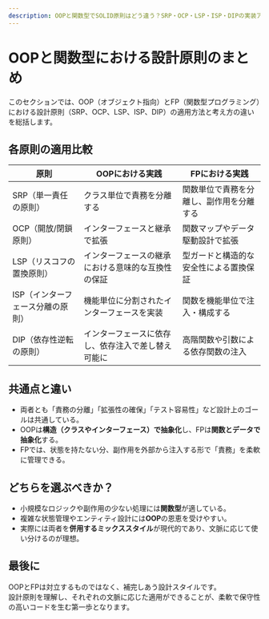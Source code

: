```yaml
---
description: OOPと関数型でSOLID原則はどう違う？SRP・OCP・LSP・ISP・DIPの実装アプローチを比較し、適材適所の設計判断力を養うための総括ガイド。
---
```


# OOPと関数型における設計原則のまとめ

このセクションでは、OOP（オブジェクト指向）とFP（関数型プログラミング）における設計原則（SRP、OCP、LSP、ISP、DIP）の適用方法と考え方の違いを総括します。

## 各原則の適用比較

| 原則 | OOPにおける実践 | FPにおける実践 |
|------|------------------|----------------|
| SRP（単一責任の原則） | クラス単位で責務を分離する | 関数単位で責務を分離し、副作用を分離する |
| OCP（開放/閉鎖原則） | インターフェースと継承で拡張 | 関数マップやデータ駆動設計で拡張 |
| LSP（リスコフの置換原則） | インターフェースの継承における意味的な互換性の保証 | 型ガードと構造的な安全性による置換保証 |
| ISP（インターフェース分離の原則） | 機能単位に分割されたインターフェースを実装 | 関数を機能単位で注入・構成する |
| DIP（依存性逆転の原則） | インターフェースに依存し、依存注入で差し替え可能に | 高階関数や引数による依存関数の注入 |

## 共通点と違い

- 両者とも「責務の分離」「拡張性の確保」「テスト容易性」など設計上のゴールは共通している。
- OOPは**構造（クラスやインターフェース）で抽象化**し、FPは**関数とデータで抽象化**する。
- FPでは、状態を持たない分、副作用を外部から注入する形で「責務」を柔軟に管理できる。

## どちらを選ぶべきか？

- 小規模なロジックや副作用の少ない処理には**関数型**が適している。
- 複雑な状態管理やエンティティ設計には**OOP**の恩恵を受けやすい。
- 実際には両者を**併用するミックススタイル**が現代的であり、文脈に応じて使い分けるのが理想。

## 最後に

OOPとFPは対立するものではなく、補完しあう設計スタイルです。  
設計原則を理解し、それぞれの文脈に応じた適用ができることが、柔軟で保守性の高いコードを生む第一歩となります。

